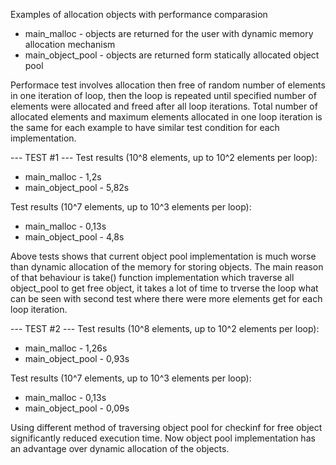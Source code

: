 Examples of allocation objects with performance comparasion
- main_malloc - objects are returned for the user with dynamic memory allocation mechanism
- main_object_pool - objects are returned form statically allocated object pool

Performace test involves allocation then free of random number of elements in one iteration of loop, 
then the loop is repeated until specified number of elements were allocated and freed after all loop iterations.
Total number of allocated elements and maximum elements allocated in one loop iteration is the same for each example
to have similar test condition for each implementation.

--- TEST #1 ---
Test results (10^8 elements, up to 10^2 elements per loop):
- main_malloc - 1,2s
- main_object_pool - 5,82s

Test results (10^7 elements, up to 10^3 elements per loop):
- main_malloc - 0,13s
- main_object_pool - 4,8s

Above tests shows that current object pool implementation is much worse than dynamic allocation of the memory
for storing objects. The main reason of that behaviour is take() function implementation which traverse all object_pool
to get free object, it takes a lot of time to trverse the loop what can be seen with second test where there were more
elements get for each loop iteration.

--- TEST #2 ---
Test results (10^8 elements, up to 10^2 elements per loop):
- main_malloc - 1,26s
- main_object_pool - 0,93s

Test results (10^7 elements, up to 10^3 elements per loop):
- main_malloc - 0,13s
- main_object_pool - 0,09s

Using different method of traversing object pool for checkinf for free object significantly reduced execution time.
Now object pool implementation has an advantage over dynamic allocation of the objects.